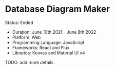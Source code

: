 # Database Diagram Maker

Status: Ended

- Duration: June 10th 2021 - June 8th 2022
- Platform: Web
- Programming Language: JavaScript
- Frameworks: React and Flux
- Libraries: Konvas and Material UI v4

TODO: add more details.